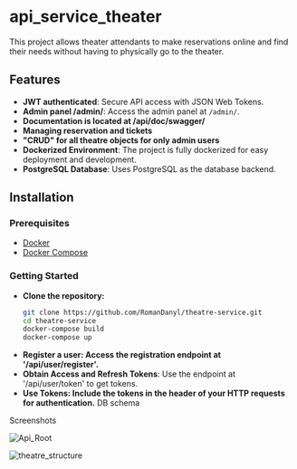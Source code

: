 # api_service_theater

This project allows theater attendants to make reservations online and find their needs without having to physically go
to the theater.

## Features

- **JWT authenticated**: Secure API access with JSON Web Tokens.
- **Admin panel /admin/**: Access the admin panel at `/admin/`.
- **Documentation is located at /api/doc/swagger/**
- **Managing reservation and tickets**
- **"CRUD" for all theatre objects for only admin users**
- **Dockerized Environment**: The project is fully dockerized for easy deployment and development.
- **PostgreSQL Database**: Uses PostgreSQL as the database backend.

## Installation

### Prerequisites

- [Docker](https://docs.docker.com/get-docker/)
- [Docker Compose](https://docs.docker.com/compose/install/)

### Getting Started

- **Clone the repository:**
   ```sh
   git clone https://github.com/RomanDanyl/theatre-service.git
   cd theatre-service
   docker-compose build
   docker-compose up
   
- **Register a user: Access the registration endpoint at '/api/user/register'.**
- **Obtain Access and Refresh Tokens**: Use the endpoint at '/api/user/token' to get tokens.
- **Use Tokens: Include the tokens in the header of your HTTP requests for authentication.**
  DB schema

Screenshots

![Api_Root](screnshots/Api_Root.png)

![theatre_structure](screnshots/theatre_structure.jpg)

